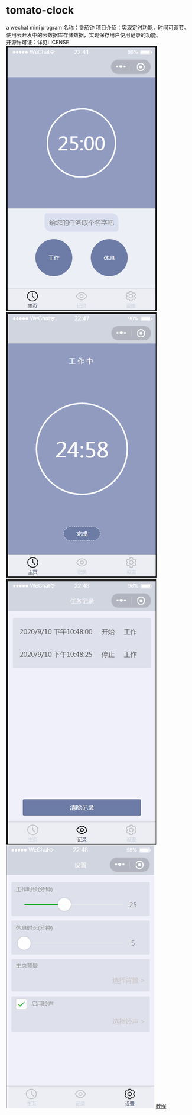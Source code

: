 # tomato-clock
a wechat mini program
名称：番茄钟
项目介绍：实现定时功能，时间可调节。使用云开发中的云数据库存储数据，实现保存用户使用记录的功能。  
开源许可证：详见LICENSE
![效果图一](https://github.com/ll-mmm/potato-clock/blob/master/image/1.png)
![效果图一](https://github.com/ll-mmm/potato-clock/blob/master/image/2.png)
![效果图一](https://github.com/ll-mmm/potato-clock/blob/master/image/3.png)
![效果图一](https://github.com/ll-mmm/potato-clock/blob/master/image/4.png)
[教程](https://github.com/ll-mmm/tomato-clock/blob/master/operating%20steps/operating%20steps.pdf)
